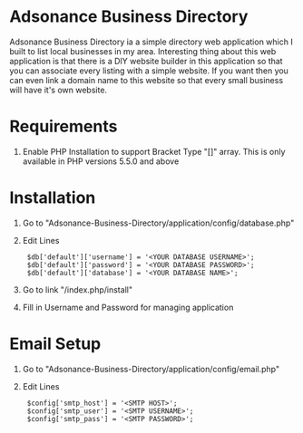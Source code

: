 Adsonance Business Directory
============================
Adsonance Business Directory ia a simple directory web application which I built to list local businesses in my area. Interesting thing about this web application is that there is a DIY website builder in this application so that you can associate every listing with a simple website. If you want then you can even link a domain name to this website so that every small business will have it's own website.

Requirements
============

1. Enable PHP Installation to support Bracket Type "[]" array. This is only available in PHP versions 5.5.0 and above


Installation
============

1. Go to "Adsonance-Business-Directory/application/config/database.php"
2. Edit Lines

        $db['default']['username'] = '<YOUR DATABASE USERNAME>';
        $db['default']['password'] = '<YOUR DATABASE PASSWORD>';
        $db['default']['database'] = '<YOUR DATABASE NAME>';				


3. Go to link  "<installation folder>/index.php/install"
4. Fill in Username and Password for managing application



Email Setup
============

1. Go to "Adsonance-Business-Directory/application/config/email.php"
2. Edit Lines

		$config['smtp_host'] = '<SMTP HOST>';
		$config['smtp_user'] = '<SMTP USERNAME>';
		$config['smtp_pass'] = '<SMTP PASSWORD>';
